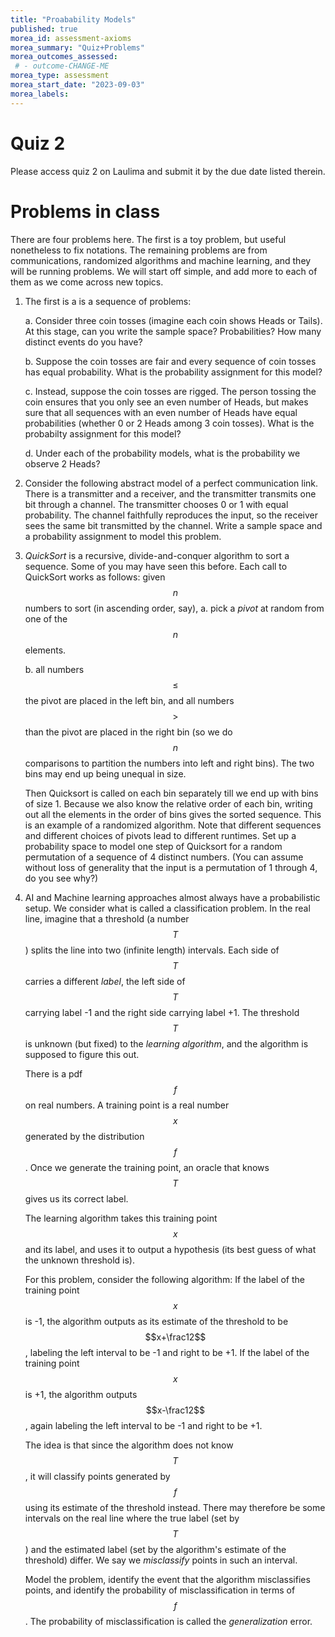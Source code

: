 ```yaml
---
title: "Proabability Models"
published: true
morea_id: assessment-axioms
morea_summary: "Quiz+Problems"
morea_outcomes_assessed:
 # - outcome-CHANGE-ME
morea_type: assessment
morea_start_date: "2023-09-03"
morea_labels:
---
```

# Quiz 2

Please access quiz 2 on Laulima and submit it by the due date listed therein.

# Problems in class
There are four problems here. The first is a toy problem, but useful
nonetheless to fix notations. The remaining problems are from
communications, randomized algorithms and machine learning, and they
will be running problems. We will start off simple, and add more to
each of them as we come across new topics. 

1. The first is a is a sequence of problems:

	a. Consider three coin tosses (imagine each coin shows Heads or
	   Tails). At this stage, can you write the sample space?
	   Probabilities? How many distinct events do you have?
  
    b. Suppose the coin tosses are fair and every sequence of coin
       tosses has equal probability. What is the probability
       assignment for this model? 

	c. Instead, suppose the coin tosses are rigged. The person tossing
       the coin ensures that you only see an even number of Heads, but
       makes sure that all sequences with an even number of Heads have
       equal probabilities (whether 0 or 2 Heads among 3 coin
       tosses). What is the probabilty assignment for this model?

	d. Under each of the probability models, what is the probability
       we observe 2 Heads?

2. Consider the following abstract model of a perfect communication
  link. There is a transmitter and a receiver, and the transmitter
  transmits one bit through a channel. The transmitter chooses 0 or 1
  with equal probability. The channel faithfully reproduces the input,
  so the receiver sees the same bit transmitted by the channel.
  Write a sample space and a probability assignment to model this
  problem.

3. _QuickSort_ is a recursive, divide-and-conquer algorithm to sort a
  sequence. Some of you may have seen this before. Each call to
  QuickSort works as follows: given $$n$$ numbers to sort (in
  ascending order, say),
	a. pick a _pivot_ at random from one of the $$n$$ elements.

	b. all numbers $$\le$$ the pivot are placed in the left bin, and
       all numbers $$>$$ than the pivot are placed in the right bin
       (so we do $$n$$ comparisons to partition the numbers into left
       and right bins). The two bins may end up being unequal in size.

    Then Quicksort is called on each bin separately till we end up
	with bins of size 1. Because we also know the relative order of
	each bin, writing out all the elements in the order of bins gives
	the sorted sequence. This is an example of a randomized
	algorithm. Note that different sequences and different choices of
	pivots lead to different runtimes. Set up a probability space to
	model one step of Quicksort for a random permutation of a sequence
	of 4 distinct numbers. (You can assume without loss of generality
	that the input is a permutation of 1 through 4, do you see why?)

4. AI and Machine learning approaches almost always have a
    probabilistic setup. We consider what is called a classification
    problem. In the real line, imagine that a threshold (a number
    $$T$$) splits the line into two (infinite length) intervals. Each
    side of $$T$$ carries a different _label_, the left side of $$T$$
    carrying label -1 and the right side carrying label +1. The
    threshold $$T$$ is unknown (but fixed) to the _learning algorithm_,
    and the algorithm is supposed to figure this out.
	
	There is a pdf $$f$$ on real numbers. A training point is a real
    number $$x$$ generated by the distribution $$f$$. Once we generate the
    training point, an oracle that knows $$T$$ gives us its correct
    label.
	
    The learning algorithm takes this training point $$x$$ and its
    label, and uses it to output a hypothesis (its best guess of what
    the unknown threshold is).  
	
	For this problem, consider the following algorithm: If the label
    of the training point $$x$$ is -1, the algorithm outputs as its
    estimate of the threshold to be $$x+\frac12$$, labeling the left
    interval to be -1 and right to be +1.  If the label of the
    training point $$x$$ is +1, the algorithm outputs $$x-\frac12$$,
    again labeling the left interval to be -1 and right to be +1.
	
	The idea is that since the algorithm does not know $$T$$, it will
	classify points generated by $$f$$ using its estimate of the
	threshold instead. There may therefore be some intervals on the
	real line where the true label (set by $$T$$) and the estimated
	label (set by the algorithm's estimate of the threshold) differ.
	We say we _misclassify_ points in such an interval.
	
	Model the problem, identify the event that the algorithm
    misclassifies points, and identify the probability of
    misclassification in terms of $$f$$.  The probability of
    misclassification is called the _generalization_ error.
  
  







